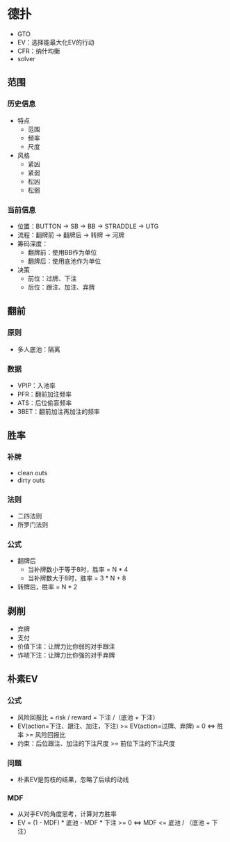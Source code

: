 # 德扑

- GTO
- EV：选择能最大化EV的行动
- CFR：纳什均衡
- solver

## 范围

### 历史信息

- 特点
  - 范围
  - 频率
  - 尺度
- 风格
  - 紧凶
  - 紧弱
  - 松凶
  - 松弱

### 当前信息

- 位置：BUTTON -> SB -> BB -> STRADDLE -> UTG
- 流程：翻牌前 -> 翻牌后 -> 转牌 -> 河牌
- 筹码深度：
  - 翻牌前：使用BB作为单位
  - 翻牌后：使用底池作为单位
- 决策
  - 前位：过牌、下注
  - 后位：跟注、加注、弃牌

## 翻前

### 原则

- 多人底池：隔离

### 数据

- VPIP：入池率
- PFR：翻前加注频率
- ATS：后位偷盲频率
- 3BET：翻前加注再加注的频率

## 胜率

### 补牌

- clean outs
- dirty outs

### 法则
  
- 二四法则
- 所罗门法则

### 公式

- 翻牌后
  - 当补牌数小于等于8时，胜率 = N * 4
  - 当补牌数大于8时，胜率 = 3 * N + 8
- 转牌后，胜率 = N * 2

## 剥削

- 弃牌
- 支付
- 价值下注：让牌力比你弱的对手跟注
- 诈唬下注：让牌力比你强的对手弃牌

## 朴素EV

### 公式

- 风险回报比 = risk / reward = 下注 /（底池 + 下注）
- EV(action=下注、跟注、加注，下注) >= EV(action=过牌、弃牌) = 0 <=> 胜率 >= 风险回报比
- 约束：后位跟注、加注的下注尺度 >= 前位下注的下注尺度

### 问题

- 朴素EV是剪枝的结果，忽略了后续的动线

### MDF

- 从对手EV的角度思考，计算对方胜率
- EV = (1 - MDF) * 底池 - MDF * 下注 >= 0 <=> MDF <= 底池 / （底池 + 下注） 